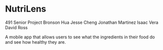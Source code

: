 # NutriLens
491 Senior Project
Bronson Hua
Jesse Cheng
Jonathan Martinez
Isaac Vera
David Ross

A mobile app that allows users to see what the ingredients in their food do and see how healthy they are.
